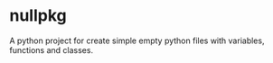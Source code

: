 # nullpkg

A python project for create simple empty python files with variables, functions and classes.
